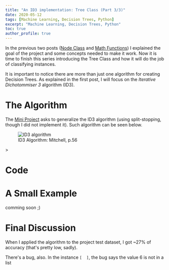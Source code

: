 ```yaml
---
title: "An ID3 implementation: Tree Class (Part 3/3)"
date: 2020-05-12
tags: [Machine Learning, Decision Trees, Python]
excerpt: "Machine Learning, Decision Trees, Python"
toc: true
author_profile: true
---
```


In the previous two posts ([Node Class](https://mtxslv.github.io/id3_part_1/) and [Math Functions](https://mtxslv.github.io/id3_part_2/)) I explained the goal of the project and some concepts needed to make it work. Now it is time to finish this series introducing the Tree Class and how it will do the job of classifying instances.

It is important to notice there are more than just one algorithm for creating Decision Trees. As explained in the first post, I will focus on the _Iterative Dichotommiser 3_ algorithm (ID3).

# The Algorithm

The [Mini Project](https://courses.cs.washington.edu/courses/cse446/15sp/assignments/1/hw1.pdf) asks to generalize the ID3 algorithm (using split-stopping, though I did not implement it). Such algorithm can be seen below.

<figure>
  <img src="/images/posts_images/2020-05-12-id3_part_3" alt="ID3 algorithm">
  <figcaption>ID3 Algorithm: Mitchell, p.56</figcaption>
</figure>>

# Code

# A Small Example

comming soon ;)

# Final Discussion

When I applied the algorithm to the project test dataset, I got ~27% of accuracy (that's pretty low, sadly). 

There's a bug, also. In the instance ```[  ]```, the bug says the value 6 is not in a list 